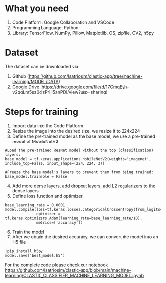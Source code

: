 # What you need
1. Code Platform: Google Collaboration and VSCode
2. Programming Language: Python
3. Library: TensorFlow, NumPy, Pillow, Matplotlib, OS, zipfile, CV2, h5py

# Dataset
The dataset can be downloaded via:
1. Github (https://github.com/lsatriosim/clastic-app/tree/machine-learning/MODEL/DATA)
2. Google Drive (https://drive.google.com/file/d/17CmqEyh-v2qqLm5sz0cjzPrIji5anPDl/view?usp=sharing)

# Steps for training
1. Import data into the Code Platform
2. Resize the image into the desired size, we resize it to 224x224
3. Define the pre-trained model as the base model, we use a pre-trained model of MobileNetV2
```
#Load the pre-trained ResNet model without the top (classification) layers:
base_model = tf.keras.applications.MobileNetV2(weights='imagenet', include_top=False, input_shape=(224, 224, 3))

#Freeze the base model's layers to prevent them from being trained:
base_model.trainable = False
```
4. Add more dense layers, add dropout layers, add L2 regularizers to the dense layers
5. Define loss function and optimizer.
```
base_learning_rate = 0.0001
model.compile(loss=tf.keras.losses.CategoricalCrossentropy(from_logits=False),
              optimizer = tf.keras.optimizers.Adam(learning_rate=base_learning_rate/10),
              metrics=['accuracy'])
```
6. Train the model
7. After we obtain the desired accuracy, we can convert the model into an H5 file
```
!pip install h5py
model.save('best_model.h5')
```

For the complete code please check our notebook
https://github.com/lsatriosim/clastic-app/blob/main/machine-learning/CLASTIC_CLASSIFIER_MACHINE_LEARNING_MODEL.ipynb
